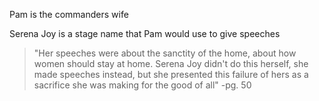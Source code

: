 Pam is the commanders wife

Serena Joy is a stage name that Pam would use to give speeches
>"Her speeches were about the sanctity of the home, about how women should stay at home. Serena Joy didn't do this herself, she made speeches instead, but she presented this failure of hers as a sacrifice she was making for the good of all"
>-pg. 50

